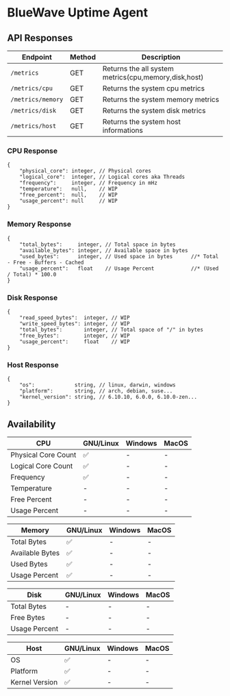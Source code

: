 # BlueWave Uptime Agent

## API Responses

| Endpoint          | Method | Description                                          |
|-------------------|--------|------------------------------------------------------|
| `/metrics`        | GET    | Returns the all system metrics(cpu,memory,disk,host) |
| `/metrics/cpu`    | GET    | Returns the system cpu metrics                       |
| `/metrics/memory` | GET    | Returns the system memory metrics                    |
| `/metrics/disk`   | GET    | Returns the system disk metrics                      |
| `/metrics/host`   | GET    | Returns the system host informations                 |

### CPU Response

```jsonc
{
    "physical_core": integer, // Physical cores
    "logical_core":  integer, // Logical cores aka Threads
    "frequency":     integer, // Frequency in mHz
    "temperature":   null,    // WIP
    "free_percent":  null,    // WIP
    "usage_percent": null     // WIP
}
```

### Memory Response

```jsonc
{
    "total_bytes":     integer, // Total space in bytes
    "available_bytes": integer, // Available space in bytes
    "used_bytes":      integer, // Used space in bytes      //* Total - Free - Buffers - Cached
    "usage_percent":   float    // Usage Percent            //* (Used / Total) * 100.0
}
```

### Disk Response

```jsonc
{
    "read_speed_bytes":  integer, // WIP
    "write_speed_bytes": integer, // WIP
    "total_bytes":       integer, // Total space of "/" in bytes
    "free_bytes":        integer, // WIP
    "usage_percent":     float    // WIP
}
```

### Host Response

```jsonc
{
    "os":             string, // linux, darwin, windows
    "platform":       string, // arch, debian, suse...
    "kernel_version": string, // 6.10.10, 6.0.0, 6.10.0-zen...
}
```

## Availability

| CPU                 | GNU/Linux | Windows | MacOS     |
| --------------------|-----------|---------|-----------|
| Physical Core Count | ✅        | -       | -         |
| Logical Core Count  | ✅        | -       | -         |
| Frequency           | ✅        | -       | -         |
| Temperature         | -         | -       | -         |
| Free Percent        | -         | -       | -         |
| Usage Percent       | -         | -       | -         |

| Memory          | GNU/Linux | Windows | MacOS     |
| ----------------|-----------|---------|-----------|
| Total Bytes     | ✅        | -       | -         |
| Available Bytes | ✅        | -       | -         |
| Used Bytes      | ✅        | -       | -         |
| Usage Percent   | ✅        | -       | -         |

| Disk          | GNU/Linux | Windows | MacOS     |
| --------------|-----------|---------|-----------|
| Total Bytes   | -         | -       | -         |
| Free Bytes    | -         | -       | -         |
| Usage Percent | -         | -       | -         |

| Host           | GNU/Linux | Windows | MacOS     |
| ---------------|-----------|---------|-----------|
| OS             | ✅        | -       | -         |
| Platform       | ✅        | -       | -         |
| Kernel Version | ✅        | -       | -         |
